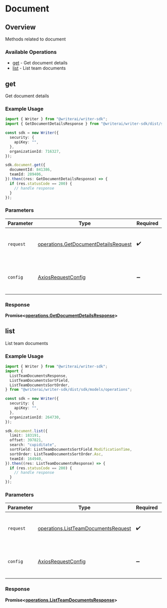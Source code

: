 # Document

## Overview

Methods related to document

### Available Operations

* [get](#get) - Get document details
* [list](#list) - List team documents

## get

Get document details

### Example Usage

```typescript
import { Writer } from "@writerai/writer-sdk";
import { GetDocumentDetailsResponse } from "@writerai/writer-sdk/dist/sdk/models/operations";

const sdk = new Writer({
  security: {
    apiKey: "",
  },
  organizationId: 716327,
});

sdk.document.get({
  documentId: 841386,
  teamId: 289406,
}).then((res: GetDocumentDetailsResponse) => {
  if (res.statusCode == 200) {
    // handle response
  }
});
```

### Parameters

| Parameter                                                                                    | Type                                                                                         | Required                                                                                     | Description                                                                                  |
| -------------------------------------------------------------------------------------------- | -------------------------------------------------------------------------------------------- | -------------------------------------------------------------------------------------------- | -------------------------------------------------------------------------------------------- |
| `request`                                                                                    | [operations.GetDocumentDetailsRequest](../../models/operations/getdocumentdetailsrequest.md) | :heavy_check_mark:                                                                           | The request object to use for the request.                                                   |
| `config`                                                                                     | [AxiosRequestConfig](https://axios-http.com/docs/req_config)                                 | :heavy_minus_sign:                                                                           | Available config options for making requests.                                                |


### Response

**Promise<[operations.GetDocumentDetailsResponse](../../models/operations/getdocumentdetailsresponse.md)>**


## list

List team documents

### Example Usage

```typescript
import { Writer } from "@writerai/writer-sdk";
import {
  ListTeamDocumentsResponse,
  ListTeamDocumentsSortField,
  ListTeamDocumentsSortOrder,
} from "@writerai/writer-sdk/dist/sdk/models/operations";

const sdk = new Writer({
  security: {
    apiKey: "",
  },
  organizationId: 264730,
});

sdk.document.list({
  limit: 183191,
  offset: 397821,
  search: "cupiditate",
  sortField: ListTeamDocumentsSortField.ModificationTime,
  sortOrder: ListTeamDocumentsSortOrder.Asc,
  teamId: 164940,
}).then((res: ListTeamDocumentsResponse) => {
  if (res.statusCode == 200) {
    // handle response
  }
});
```

### Parameters

| Parameter                                                                                  | Type                                                                                       | Required                                                                                   | Description                                                                                |
| ------------------------------------------------------------------------------------------ | ------------------------------------------------------------------------------------------ | ------------------------------------------------------------------------------------------ | ------------------------------------------------------------------------------------------ |
| `request`                                                                                  | [operations.ListTeamDocumentsRequest](../../models/operations/listteamdocumentsrequest.md) | :heavy_check_mark:                                                                         | The request object to use for the request.                                                 |
| `config`                                                                                   | [AxiosRequestConfig](https://axios-http.com/docs/req_config)                               | :heavy_minus_sign:                                                                         | Available config options for making requests.                                              |


### Response

**Promise<[operations.ListTeamDocumentsResponse](../../models/operations/listteamdocumentsresponse.md)>**

